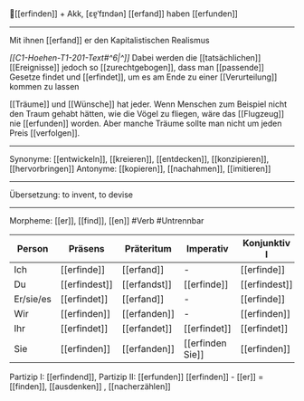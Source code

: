 🧠[[erfinden]] + Akk, [ɛɐ̯ˈfɪndən]
[[erfand]]
haben [[erfunden]]

---

Mit ihnen [[erfand]] er den Kapitalistischen Realismus

_[[C1-Hoehen-T1-201-Text#^6|^]]_ Dabei werden die [[tatsächlichen]] [[Ereignisse]] jedoch so [[zurechtgebogen]], dass man [[passende]] Gesetze findet und [[erfindet]], um es am Ende zu einer [[Verurteilung]] kommen zu lassen

[[Träume]] und [[Wünsche]] hat jeder. Wenn Menschen zum Beispiel nicht den Traum gehabt hätten, wie die Vögel zu fliegen, wäre das [[Flugzeug]] nie [[erfunden]] worden. Aber manche Träume sollte man nicht um jeden Preis [[verfolgen]].

---

Synonyme: [[entwickeln]], [[kreieren]], [[entdecken]], [[konzipieren]], [[hervorbringen]]
Antonyme: [[kopieren]], [[nachahmen]], [[imitieren]]

---

Übersetzung: to invent, to devise

---

Morpheme: [[er]], [[find]], [[en]]
#Verb #Untrennbar

| Person    | Präsens       | Präteritum   | Imperativ        | Konjunktiv I  | Konjunktiv II |
| --------- | ------------- | ------------ | ---------------- | ------------- | ------------- |
| Ich       | [[erfinde]]   | [[erfand]]   | -                | [[erfinde]]   | [[erfände]]   |
| Du        | [[erfindest]] | [[erfandst]] | [[erfinde]]      | [[erfindest]] | [[erfändest]] |
| Er/sie/es | [[erfindet]]  | [[erfand]]   | -                | [[erfinde]]   | [[erfände]]   |
| Wir       | [[erfinden]]  | [[erfanden]] | -                | [[erfinden]]  | [[erfänden]]  |
| Ihr       | [[erfindet]]  | [[erfandet]] | [[erfindet]]     | [[erfindet]]  | [[erfändet]]  |
| Sie       | [[erfinden]]  | [[erfanden]] | [[erfinden Sie]] | [[erfinden]]  | [[erfänden]]  |

Partizip I: [[erfindend]], Partizip II: [[erfunden]]
[[erfinden]] - [[er]] = [[finden]], [[ausdenken]]
, [[nacherzählen]]